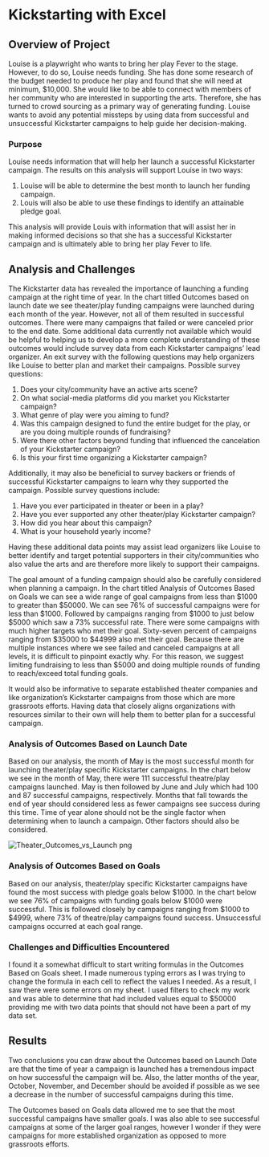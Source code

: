 # Kickstarting with Excel

## Overview of Project 

Louise is a playwright who wants to bring her play Fever to the stage. However, to do so, Louise needs funding. She has done some research of the budget needed to produce her play and found that she will need at minimum, $10,000. She would like to be able to connect with members of her community who are interested in supporting the arts. Therefore, she has turned to crowd sourcing as a primary way of generating funding. Louise wants to avoid any potential missteps by using data from successful and unsuccessful Kickstarter campaigns to help guide her decision-making.  


### Purpose

Louise needs information that will help her launch a successful Kickstarter campaign. The results on this analysis will support Louise in two ways:

1.	Louise will be able to determine the best month to launch her funding campaign.
2.	Louis will also be able to use these findings to identify an attainable pledge goal. 

This analysis will provide Louis with information that will assist her in making informed decisions so that she has a successful Kickstarter campaign and is ultimately able to bring her play Fever to life. 


## Analysis and Challenges

The Kickstarter data has revealed the importance of launching a funding campaign at the right time of year. In the chart titled Outcomes based on launch date we see theater/play funding campaigns were launched during each month of the year. However, not all of them resulted in successful outcomes. There were many campaigns that failed or were canceled prior to the end date. Some additional data currently not available which would be helpful to helping us to develop a more complete understanding of these outcomes would include survey data from each Kickstarter campaigns’ lead organizer. An exit survey with the following questions may help organizers like Louise to better plan and market their campaigns. Possible survey questions:
1.	Does your city/community have an active arts scene?
2.	On what social-media platforms did you market you Kickstarter campaign?
3.	What genre of play were you aiming to fund?
4.	Was this campaign designed to fund the entire budget for the play, or are you doing multiple rounds of fundraising?
5.	Were there other factors beyond funding that influenced the cancelation of your Kickstarter campaign?
6.	Is this your first time organizing a Kickstarter campaign?

Additionally, it may also be beneficial to survey backers or friends of successful Kickstarter campaigns to learn why they supported the campaign. Possible survey questions include:
1.	Have you ever participated in theater or been in a play?
2.	Have you ever supported any other theater/play Kickstarter campaign?
3.	How did you hear about this campaign?
4.	What is your household yearly income?

Having these additional data points may assist lead organizers like Louise to better identify and target potential supporters in their city/communities who also value the arts and are therefore more likely to support their campaigns.

The goal amount of a funding campaign should also be carefully considered when planning a campaign. In the chart titled Analysis of Outcomes Based on Goals we can see a wide range of goal campaigns from less than $1000 to greater than $50000. We can see 76% of successful campaigns were for less than $1000. Followed by campaigns ranging from $1000 to just below $5000 which saw a 73% successful rate. There were some campaigns with much higher targets who met their goal. Sixty-seven percent of campaigns ranging from $35000 to $44999 also met their goal. Because there are multiple instances where we see failed and canceled campaigns at all levels, it is difficult to pinpoint exactly why. For this reason, we suggest limiting fundraising to less than $5000 and doing multiple rounds of funding to reach/exceed total funding goals. 

It would also be informative to separate established theater companies and like organization’s Kickstarter campaigns from those which are more grassroots efforts. Having data that closely aligns organizations with resources similar to their own will help them to better plan for a successful campaign. 

### Analysis of Outcomes Based on Launch Date


Based on our analysis, the month of May is the most successful month for launching theater/play specific Kickstarter campaigns. In the chart below we see in the month of May, there were 111 successful theatre/play campaigns launched. May is then followed by June and July which had 100 and 87 successful campaigns, respectively. Months that fall towards the end of year should considered less as fewer campaigns see success during this time. Time of year alone should not be the single factor when determining when to launch a campaign. Other factors should also be considered. 
 
![Theater_Outcomes_vs_Launch png](https://user-images.githubusercontent.com/80069183/111054022-ab2ac100-842e-11eb-8d08-108e28891ed6.png)

### Analysis of Outcomes Based on Goals

Based on our analysis, theater/play specific Kickstarter campaigns have found the most success with pledge goals below $1000. In the chart below we see 76% of campaigns with funding goals below $1000 were successful. This is followed closely by campaigns ranging from $1000 to $4999, where 73% of theatre/play campaigns found success. Unsuccessful campaigns occurred at each goal range.  


### Challenges and Difficulties Encountered

I found it a somewhat difficult to start writing formulas in the Outcomes Based on Goals sheet. I made numerous typing errors as I was trying to change the formula in each cell to reflect the values I needed. As a result, I saw there were some errors on my sheet. I used filters to check my work and was able to determine that had included values equal to $50000 providing me with two data points that should not have been a part of my data set. 

## Results

Two conclusions you can draw about the Outcomes based on Launch Date are that the time of year a campaign is launched has a tremendous impact on how successful the campaign will be. Also, the latter months of the year, October, November, and December should be avoided if possible as we see a decrease in the number of successful campaigns during this time. 

The Outcomes based on Goals data allowed me to see that the most successful campaigns have smaller goals. I was also able to see successful campaigns at some of the larger goal ranges, however I wonder if they were campaigns for more established organization as opposed to more grassroots efforts. 





